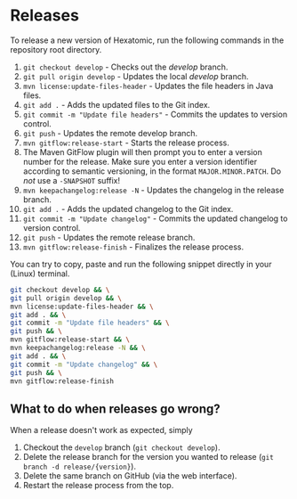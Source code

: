 # Releases

To release a new version of Hexatomic, run the following commands in the repository root directory.

1. `git checkout develop` - Checks out the *develop* branch.
2. `git pull origin develop` - Updates the local *develop* branch.
6. `mvn license:update-files-header` - Updates the file headers in Java files.
6. `git add .` - Adds the updated files to the Git index.
7. `git commit -m "Update file headers"` - Commits the updates to version control.
8. `git push` - Updates the remote develop branch.
3. `mvn gitflow:release-start` - Starts the release process.
4. The Maven GitFlow plugin will then prompt you to enter a version number for the release. Make sure you enter a version identifier according to semantic versioning, in the format `MAJOR.MINOR.PATCH`. Do *not* use a `-SNAPSHOT` suffix!
5. `mvn keepachangelog:release -N` - Updates the changelog in the release branch.
6. `git add .` - Adds the updated changelog to the Git index.
7. `git commit -m "Update changelog"` - Commits the updated changelog to version control.
8. `git push` - Updates the remote release branch.
9. `mvn gitflow:release-finish` - Finalizes the release process.

You can try to copy, paste and run the following snippet directly in your (Linux) terminal.

```bash
git checkout develop && \
git pull origin develop && \
mvn license:update-files-header && \
git add . && \
git commit -m "Update file headers" && \
git push && \
mvn gitflow:release-start && \
mvn keepachangelog:release -N && \
git add . && \
git commit -m "Update changelog" && \
git push && \
mvn gitflow:release-finish
```

## What to do when releases go wrong?

When a release doesn't work as expected, simply

1. Checkout the `develop` branch (`git checkout develop`).
2. Delete the release branch for the version you wanted to release (`git branch -d release/{version}`).
3. Delete the same branch on GitHub (via the web interface).
4. Restart the release process from the top.